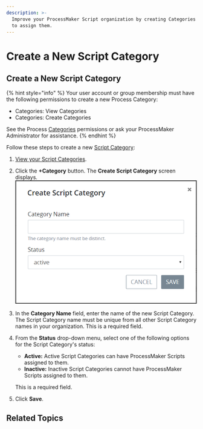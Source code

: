 ```yaml
---
description: >-
  Improve your ProcessMaker Script organization by creating Categories to which
  to assign them.
---
```


# Create a New Script Category

## Create a New Script Category

{% hint style="info" %}
Your user account or group membership must have the following permissions to create a new Process Category:

* Categories: View Categories
* Categories: Create Categories

See the Process [Categories](../../../../processmaker-administration/permission-descriptions-for-users-and-groups.md#categories) permissions or ask your ProcessMaker Administrator for assistance.
{% endhint %}

Follow these steps to create a new [Script Category](what-is-a-script-category.md):

1. [View your Script Categories](view-script-categories.md#view-script-categories).
2. Click the **+Category** button. The **Create Script Category** screen displays. ![](../../../../.gitbook/assets/create-script-category-screen-processes.png) 
3. In the **Category Name** field, enter the name of the new Script Category. The Script Category name must be unique from all other Script Category names in your organization. This is a required field.
4. From the **Status** drop-down menu, select one of the following options for the Script Category's status:

   * **Active:** Active Script Categories can have ProcessMaker Scripts assigned to them.
   * **Inactive:** Inactive Script Categories cannot have ProcessMaker Scripts assigned to them.

   This is a required field.

5. Click **Save**.

## Related Topics






